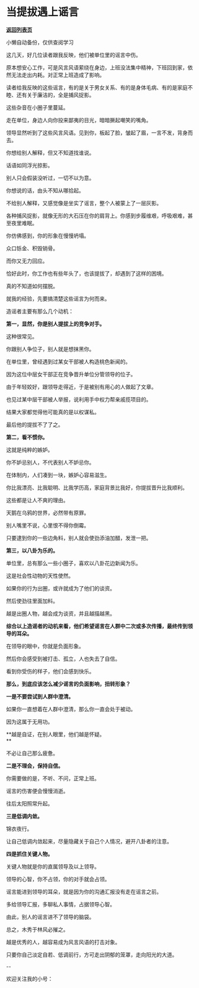 # 当提拔遇上谣言

[**返回列表页**](/gzh/费曼的小茶馆)

小懒自动备份，仅供查阅学习

这几天，好几位读者跟我反映，他们被单位里的谣言中伤。

原本想安心工作，可是风言风语萦绕在身边，上班没法集中精神，下班回到家，依然无法走出内耗。对正常上班造成了影响。  

读者给我反映的这些谣言，有的是关于男女关系、有的是身体毛病、有的是家庭不睦、还有关于廉洁的，全是捕风捉影。

这些杂音在小圈子里蔓延。

走在单位，身边人向你投来鄙夷的目光，暗暗撅起嘲笑的嘴角。

领导显然听到了这些风言风语。见到你，板起了脸，皱起了眉，一言不发，背身而去。  

你想给别人解释，但又不知道找谁说。

话语如同浮光掠影。

别人只会假装没听过，一切不以为意。  

你想说的话，由头不知从哪拾起。

不给别人解释，又感觉像是坐实了谣言，整个人被蒙上了一层灰影。  

各种捕风捉影，就像无形的大石压在你的肩背上。你感到步履维艰，呼吸艰难，甚至夜里难眠。  

你仿佛感到，你的形象在慢慢坍塌。

众口铄金、积毁销骨。

而你又无力回应。

恰好此时，你工作也有些年头了，也该提拔了，却遇到了这样的困境。

真的不知道如何摆脱。  

就我的经验，先要搞清楚这些谣言为何而来。

造谣者主要有那么几个动机：

**第一，显然，你是别人提拔上的竞争对手。**

这种很常见。

你跟别人争位子，别人就是想抹黑你。  

在单位里，曾经遇到过某女干部被人构造桃色新闻的。

因为这位中层女干部正在竞争晋升单位分管领导的位子。  

由于年轻姣好，跟领导走得近，于是被别有用心的人做起了文章。

也见过某中层干部被人举报，说利用手中权力帮亲戚揽项目的。

结果大家都觉得他可能真的是以权谋私。

最后他的提拔不了了之。

**第二，看不惯你。**

这就是纯粹的嫉妒。  

你不妒忌别人，不代表别人不妒忌你。

在体制内，人们凑到一块，嫉妒心容易滋生。

你比我漂亮、比我聪明、比我学历高，家庭背景比我好，你提拔晋升比我顺利。  

这些都是让人不爽的理由。

天鹅在乌鸦的世界，必然带有原罪。

别人嘴里不说，心里恨不得你倒霉。

只要逮到你的一些边角料，别人就会使劲添油加醋，发泄一把。

**第三，以八卦为乐的。**  

单位里，总有那么一些小圈子，喜欢以八卦花边新闻为乐。  

这是社会性动物的天性使然。

如果你的行为出圈，或许就成为了他们的谈资。  

然后使劲往里面加料。

越是出圈人物，越会成为谈资，并且越描越黑。  

**综合以上造谣者的动机来看，他们希望谣言在人群中二次或多次传播，最终传到领导的耳朵。**  

在领导的眼中，你就是负面形象。

然后你会感受到被打击、孤立，人也失去了自信。

看到你受伤的样子，他们会感到快乐。  

**那么，到底应该怎么减少谣言的负面影响，扭转形象？**  

**一是不要尝试到人群中澄清。**

如果你一直想着在人群中澄清，那么你一直会处于被动。

因为这属于无用功。

**越是自证，在别人眼里，他们越是怀疑。  
**

不必让自己那么疲惫。

**二是不理会，保持自信。**

你需要做的是，不听、不问，正常上班。

谣言的伤害便会慢慢消逝。

往后太阳照常升起。

**三是低调内敛。**  

锦衣夜行。  

让自己低调内敛起来，尽量隐藏关于自己个人情况，避开八卦者的注意。

**四是抓住关键人物。**  

关键人物就是你的直属领导及以上领导。

领导的心智，你不占领，你的对手就会占领。  

谣言能进到领导的耳朵，就是因为你的沟通汇报没有走在谣言之前。

多给领导汇报，多聊私人事情，占据领导心智。

由此，别人的谣言进不了领导的脑袋。  

总之，木秀于林风必摧之。

越是优秀的人，越容易成为风言风语的打击对象。  

只要你自己淡定自若、低调前行，方可走出阴郁的笼罩，走向阳光的大道。  

\--

欢迎关注我的小号：  

